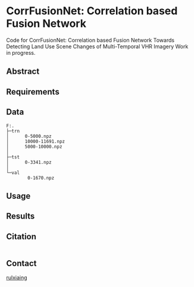 # CorrFusionNet: Correlation based Fusion Network
Code for CorrFusionNet: Correlation based Fusion Network Towards Detecting Land Use Scene Changes of Multi-Temporal VHR Imagery
Work in progress.
## Abstract


## Requirements


## Data

```
F:.
├─trn
│      0-5000.npz
│      10000-11691.npz
│      5000-10000.npz
│
├─tst
│      0-3341.npz
│
└─val
        0-1670.npz
```

## Usage


## Results

## Citation
```

```
## Contact
[rulxiaing](mailto:rulxiaing@outlook.com)
